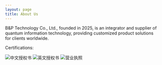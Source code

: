 ```yaml
---
layout: page
title: About Us
---
```


<p class="message">
  B&P Technology Co., Ltd., founded in 2025, is an integrator and supplier of quantum information technology, providing customized product solutions for clients worldwide.

</p>

Certifications:

<div class="image-row">
  <img src="{{ '/public/CHN.png' | absolute_url }}" alt="中文授权书">
  <img src="{{ '/public/EN.png' | absolute_url }}" alt="英文授权书">
  <img src="{{ '/public/Cer.jpg' | absolute_url }}" alt="营业执照">
</div>

<style>
.compact-image-row {
  display: flex;
  justify-content: center;
  gap: 15px;
  margin: 20px 0;
  flex-wrap: nowrap; /* 确保严格在一排 */
  align-items: flex-start;
}

.compact-image-container {
  flex: 1;
  max-width: 200px; /* 控制最大宽度 */
  text-align: center;
}

.compact-image-container img {
  width: 100%;
  height: 150px; /* 较小的高度 */
  object-fit: contain;
  border-radius: 6px;
  box-shadow: 0 2px 8px rgba(0,0,0,0.1);
  background-color: #f8f9fa;
  padding: 8px;
  transition: all 0.3s ease;
}

.compact-image-container img:hover {
  transform: translateY(-3px);
  box-shadow: 0 4px 12px rgba(0,0,0,0.15);
}

.compact-caption {
  margin-top: 8px;
  font-size: 14px;
  color: #333;
  font-weight: 500;
  line-height: 1.3;
}

/* 平板适配 */
@media (max-width: 768px) {
  .compact-image-row {
    gap: 10px;
  }
  .compact-image-container {
    max-width: 180px;
  }
  .compact-image-container img {
    height: 120px;
  }
  .compact-caption {
    font-size: 13px;
  }
}

/* 小屏手机强制保持一排 */
@media (max-width: 480px) {
  .compact-image-row {
    gap: 8px;
    flex-wrap: nowrap; /* 强制不换行 */
    overflow-x: auto; /* 如果太窄可以横向滚动 */
  }
  .compact-image-container {
    max-width: 150px;
    min-width: 120px; /* 设置最小宽度 */
  }
  .compact-image-container img {
    height: 100px;
  }
  .compact-caption {
    font-size: 12px;
  }
}
</style>

